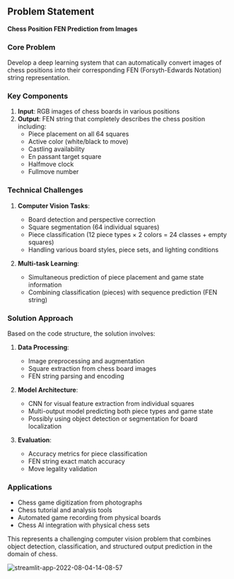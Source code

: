 ## Problem Statement

**Chess Position FEN Prediction from Images**

### Core Problem
Develop a deep learning system that can automatically convert images of chess positions into their corresponding FEN (Forsyth-Edwards Notation) string representation.

### Key Components

1. **Input**: RGB images of chess boards in various positions
2. **Output**: FEN string that completely describes the chess position including:
   - Piece placement on all 64 squares
   - Active color (white/black to move)
   - Castling availability
   - En passant target square
   - Halfmove clock
   - Fullmove number

### Technical Challenges

1. **Computer Vision Tasks**:
   - Board detection and perspective correction
   - Square segmentation (64 individual squares)
   - Piece classification (12 piece types × 2 colors = 24 classes + empty squares)
   - Handling various board styles, piece sets, and lighting conditions

2. **Multi-task Learning**:
   - Simultaneous prediction of piece placement and game state information
   - Combining classification (pieces) with sequence prediction (FEN string)

### Solution Approach

Based on the code structure, the solution involves:

1. **Data Processing**:
   - Image preprocessing and augmentation
   - Square extraction from chess board images
   - FEN string parsing and encoding

2. **Model Architecture**:
   - CNN for visual feature extraction from individual squares
   - Multi-output model predicting both piece types and game state
   - Possibly using object detection or segmentation for board localization

3. **Evaluation**:
   - Accuracy metrics for piece classification
   - FEN string exact match accuracy
   - Move legality validation

### Applications
- Chess game digitization from photographs
- Chess tutorial and analysis tools
- Automated game recording from physical boards
- Chess AI integration with physical chess sets

This represents a challenging computer vision problem that combines object detection, classification, and structured output prediction in the domain of chess.

![streamlit-app-2022-08-04-14-08-57](https://user-images.githubusercontent.com/48526315/182853281-0a6a31ac-05fd-4416-9292-da8e1cd94992.gif)

